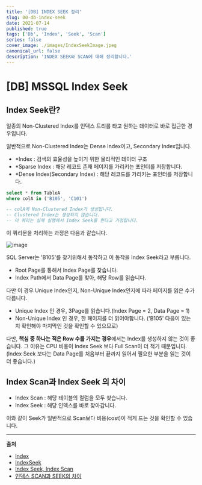 ```yaml
---
title: '[DB] INDEX SEEK 정리'
slug: 00-db-index-seek
date: 2021-07-14
published: true
tags: ['Db', 'Index', 'Seek', 'Scan']
series: false
cover_image: ./images/IndexSeekImage.jpeg
canonical_url: false
description: 'INDEX SEEK와 SCAN에 대해 정리합니다.'
---
```


# [DB] MSSQL Index Seek

## Index Seek란?

일종의 Non-Clustered Index를 인덱스 트리를 타고 원하는 데이터로 바로 접근한 경우입니다.

일반적으로 Non-Clustered Index는 Dense Index이고, Secondary Index입니다.

- \*Index : 검색의 효율성을 높이기 위한 물리적인 데이터 구조
- \*Sparse Index : 해당 레코드 존재 페이지를 가리키는 포인터를 저장합니다.
- \*Dense Index(Secondary Index) : 해당 레코드를 가리키는 포인터를 저장합니다.

```sql
select * from TableA
where colA in ('B105', 'C101')

-- colA에 Non-Clustered Index가 생성됩니다.
-- Clustered Index는 생성되지 않습니다.
-- 이 쿼리는 실제 실행에서 Index Seek를 한다고 가정합니다.
```

이 쿼리문을 처리하는 과정은 다음과 같습니다.

![image](https://user-images.githubusercontent.com/42582516/125635036-f05263f7-f7f2-4dcc-9d11-a20b10247b6d.png)

SQL Server는 'B105'를 찾기위해서 동작하고 이 동작을 Index Seek라고 부릅니다.

- Root Page를 통해서 Index Page를 찾습니다.
- Index Path에서 Data Page를 찾아, 해당 Row를 읽습니다.

다만 이 경우 Unique Index인지, Non-Unique Index인지에 따라 페이지를 읽은 수가 다릅니다.

- Unique Index 인 경우, 3Page를 읽습니다.(Index Page = 2, Data Page = 1)
- Non-Unique Index 인 경우, 한 페이지를 더 읽어야합니다. ('B105' 다음이 있는지 확인해야 마지막인 것을 확인할 수 있으므로)

다만, **핵심 중 하나는 적은 Row 수를 가지는 경우**에서는 Index를 생성하지 않는 것이 좋습니다. 그 이유는 CPU 비용이 Index Seek 보다 Full Scan이 더 적기 때문입니다. (Index Seek 보다는 Data Page를 처음부터 끝까지 읽어서 필요한 부분을 읽는 것이 더 좋습니다.)

## Index Scan과 Index Seek 의 차이

- Index Scan : 해당 테이블의 컬럼을 모두 찾습니다.
- Index Seek : 해당 인덱스를 바로 찾아갑니다.

이와 같이 Seek가 일반적으로 Scan보다 비용(cost)이 적게 드는 것을 확인할 수 있습니다.

---

**출처**

- [Index](http://databaser.net/moniwiki/wiki.php/Index)
- [IndexSeek](http://databaser.net/moniwiki/wiki.php/IndexSeek)
- [Index Seek, Index Scan](https://psawesome.tistory.com/14)
- [인덱스 SCAN과 SEEK의 차이](https://blog.naver.com/PostView.nhn?blogId=waws01&logNo=60181424769)
